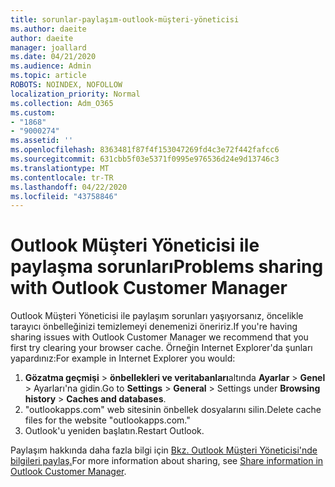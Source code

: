```yaml
---
title: sorunlar-paylaşım-outlook-müşteri-yöneticisi
ms.author: daeite
author: daeite
manager: joallard
ms.date: 04/21/2020
ms.audience: Admin
ms.topic: article
ROBOTS: NOINDEX, NOFOLLOW
localization_priority: Normal
ms.collection: Adm_O365
ms.custom:
- "1868"
- "9000274"
ms.assetid: ''
ms.openlocfilehash: 8363481f87f4f153047269fd4c3e72f442fafcc6
ms.sourcegitcommit: 631cbb5f03e5371f0995e976536d24e9d13746c3
ms.translationtype: MT
ms.contentlocale: tr-TR
ms.lasthandoff: 04/22/2020
ms.locfileid: "43758846"
---
```

# <a name="problems-sharing-with-outlook-customer-manager"></a><span data-ttu-id="68e73-102">Outlook Müşteri Yöneticisi ile paylaşma sorunları</span><span class="sxs-lookup"><span data-stu-id="68e73-102">Problems sharing with Outlook Customer Manager</span></span>

<span data-ttu-id="68e73-103">Outlook Müşteri Yöneticisi ile paylaşım sorunları yaşıyorsanız, öncelikle tarayıcı önbelleğinizi temizlemeyi denemenizi öneririz.</span><span class="sxs-lookup"><span data-stu-id="68e73-103">If you're having sharing issues with Outlook Customer Manager we recommend that you first try clearing your browser cache.</span></span> <span data-ttu-id="68e73-104">Örneğin Internet Explorer'da şunları yapardınız:</span><span class="sxs-lookup"><span data-stu-id="68e73-104">For example in Internet Explorer you would:</span></span>

1. <span data-ttu-id="68e73-105">**Gözatma geçmişi** > **önbellekleri ve veritabanları**altında **Ayarlar** > **Genel** > Ayarları'na gidin.</span><span class="sxs-lookup"><span data-stu-id="68e73-105">Go to **Settings** > **General** > Settings under **Browsing history** > **Caches and databases**.</span></span>
2. <span data-ttu-id="68e73-106">"outlookapps.com" web sitesinin önbellek dosyalarını silin.</span><span class="sxs-lookup"><span data-stu-id="68e73-106">Delete cache files for the website "outlookapps.com."</span></span>
3. <span data-ttu-id="68e73-107">Outlook'u yeniden başlatın.</span><span class="sxs-lookup"><span data-stu-id="68e73-107">Restart Outlook.</span></span>

<span data-ttu-id="68e73-108">Paylaşım hakkında daha fazla bilgi için [Bkz. Outlook Müşteri Yöneticisi'nde bilgileri paylaş.](https://support.office.com/article/4f26cc69-67da-4cd5-b344-02d1a4799310%20)</span><span class="sxs-lookup"><span data-stu-id="68e73-108">For more information about sharing, see [Share information in Outlook Customer Manager](https://support.office.com/article/4f26cc69-67da-4cd5-b344-02d1a4799310%20).</span></span>